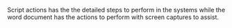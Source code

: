 Script actions has the the detailed steps to perform in the systems while the word document has the actions to perform with screen captures to assist.
